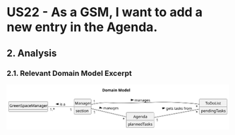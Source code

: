# US22 - As a GSM, I want to add a new entry in the Agenda.

## 2. Analysis

### 2.1. Relevant Domain Model Excerpt 

![Domain Model](svg/us22-domain-model.svg)
